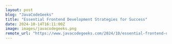 ```yaml
---
layout: post
blog: "JavaCodeGeeks"
title: "Essential Frontend Development Strategies for Success"
date: 2024-10-14T16:11:00Z
image: images/javacodegeeks.png
remote_url: "https://www.javacodegeeks.com/2024/10/essential-frontend-development-strategies-for-success.html"
---
```

